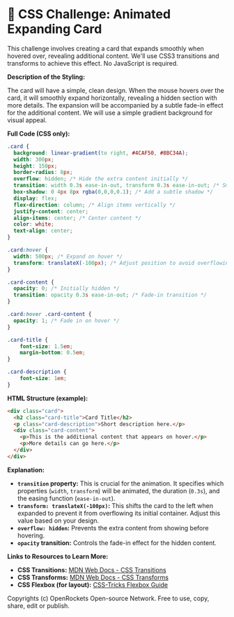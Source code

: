 # 🐞 CSS Challenge:  Animated Expanding Card


This challenge involves creating a card that expands smoothly when hovered over, revealing additional content.  We'll use CSS3 transitions and transforms to achieve this effect.  No JavaScript is required.

**Description of the Styling:**

The card will have a simple, clean design. When the mouse hovers over the card, it will smoothly expand horizontally, revealing a hidden section with more details.  The expansion will be accompanied by a subtle fade-in effect for the additional content. We will use a simple gradient background for visual appeal.


**Full Code (CSS only):**

```css
.card {
  background: linear-gradient(to right, #4CAF50, #8BC34A);
  width: 300px;
  height: 150px;
  border-radius: 8px;
  overflow: hidden; /* Hide the extra content initially */
  transition: width 0.3s ease-in-out, transform 0.3s ease-in-out; /* Smooth transitions */
  box-shadow: 0 4px 8px rgba(0,0,0,0.1); /* Add a subtle shadow */
  display: flex;
  flex-direction: column; /* Align items vertically */
  justify-content: center;
  align-items: center; /* Center content */
  color: white;
  text-align: center;
}

.card:hover {
  width: 500px; /* Expand on hover */
  transform: translateX(-100px); /* Adjust position to avoid overflowing */
}

.card-content {
  opacity: 0; /* Initially hidden */
  transition: opacity 0.3s ease-in-out; /* Fade-in transition */
}

.card:hover .card-content {
  opacity: 1; /* Fade in on hover */
}

.card-title {
    font-size: 1.5em;
    margin-bottom: 0.5em;
}

.card-description {
    font-size: 1em;
}
```

**HTML Structure (example):**

```html
<div class="card">
  <h2 class="card-title">Card Title</h2>
  <p class="card-description">Short description here.</p>
  <div class="card-content">
    <p>This is the additional content that appears on hover.</p>
    <p>More details can go here.</p>
  </div>
</div>
```


**Explanation:**

* **`transition` property:** This is crucial for the animation.  It specifies which properties (`width`, `transform`) will be animated, the duration (`0.3s`), and the easing function (`ease-in-out`).
* **`transform: translateX(-100px)`:** This shifts the card to the left when expanded to prevent it from overflowing its initial container. Adjust this value based on your design.
* **`overflow: hidden`:** Prevents the extra content from showing before hovering.
* **`opacity` transition:** Controls the fade-in effect for the hidden content.


**Links to Resources to Learn More:**

* **CSS Transitions:** [MDN Web Docs - CSS Transitions](https://developer.mozilla.org/en-US/docs/Web/CSS/CSS_Transitions/Using_CSS_transitions)
* **CSS Transforms:** [MDN Web Docs - CSS Transforms](https://developer.mozilla.org/en-US/docs/Web/CSS/transform)
* **CSS Flexbox (for layout):** [CSS-Tricks Flexbox Guide](https://css-tricks.com/snippets/css/a-guide-to-flexbox/)


Copyrights (c) OpenRockets Open-source Network. Free to use, copy, share, edit or publish.

